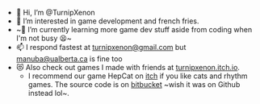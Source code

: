 - 👋 Hi, I’m @TurnipXenon
- 👀 I’m interested in game development and french fries.
- ~🌱 I’m currently learning more game dev stuff aside from coding when I'm not busy 😫~
- 📫 I respond fastest at turnipxenon@gmail.com but manuba@ualberta.ca is fine too
- 😻 Also check out games I made with friends at [turnipxenon.itch.io](https://turnipxenon.itch.io/).
  - I recommend our game HepCat on [itch](https://just-a-phantom.itch.io/hep-cat) if you like cats and rhythm games. The source code is on [bitbucket](bitbucket.org/egginchicken/hep-cat/src/master/) ~wish it was on Github instead lol~.

<!---
TurnipXenon/TurnipXenon is a ✨ special ✨ repository because its `README.md` (this file) appears on your GitHub profile.
You can click the Preview link to take a look at your changes.
--->
